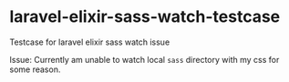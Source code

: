 # laravel-elixir-sass-watch-testcase
Testcase for laravel elixir sass watch issue

Issue:
Currently am unable to watch local `sass` directory with my css for some reason.
